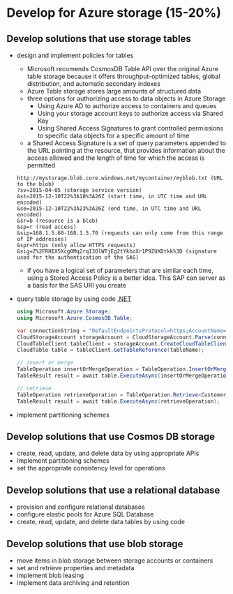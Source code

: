 # Develop for Azure storage (15-20%)

## Develop solutions that use storage tables

* design and implement policies for tables
    - Microsoft recomends CosmosDB Table API over the original Azure table storage because it offers throughput-optimized tables, global distribution, and automatic secondary indexes
    - Azure Table storage stores large amounts of structured data
    - three options for authorizing access to data objects in Azure Storage
        - Using Azure AD to authorize access to containers and queues
        - Using your storage account keys to authorize access via Shared Key
        - Using Shared Access Signatures to grant controlled permissions to specific data objects for a specific amount of time
    - a Shared Access Signature is a set of query parameters appended to the URL pointing at the resource, that provides information about the access allowed and the length of time for which the access is permitted

    ```
    http://mystorage.blob.core.windows.net/mycontainer/myblob.txt (URL to the blob)
    ?sv=2015-04-05 (storage service version)
    &st=2015-12-10T22%3A18%3A26Z (start time, in UTC time and URL encoded)
    &se=2015-12-10T22%3A23%3A26Z (end time, in UTC time and URL encoded)
    &sr=b (resource is a blob)
    &sp=r (read access)
    &sip=168.1.5.60-168.1.5.70 (requests can only come from this range of IP addresses)
    &spr=https (only allow HTTPS requests)
    &sig=Z%2FRHIX5Xcg0Mq2rqI3OlWTjEg2tYkboXr1P9ZUXDtkk%3D (signature used for the authentication of the SAS)
    ```
    - if you have a logical set of parameters that are similar each time, using a Stored Access Policy is a better idea. This SAP can server as a basis for the SAS URI you create

* query table storage by using code [.NET](https://docs.microsoft.com/en-ca/azure/cosmos-db/tutorial-develop-table-dotnet?toc=%2Fen-us%2Fazure%2Fstorage%2Ftables%2FTOC.json&bc=%2Fen-us%2Fazure%2Fbread%2Ftoc.json)
    ```cs
    using Microsoft.Azure.Storage;
    using Microsoft.Azure.CosmosDB.Table;

    var connectionString = "DefaultEndpointsProtocol=https;AccountName=table201909;AccountKey=********;TableEndpoint=https://table201909.table.cosmos.azure.com:443/;";
    CloudStorageAccount storageAccount = CloudStorageAccount.Parse(connectionString);
    CloudTableClient tableClient = storageAccount.CreateCloudTableClient();
    CloudTable table = tableClient.GetTableReference(tableName);

    // insert or merge
    TableOperation insertOrMergeOperation = TableOperation.InsertOrMerge(entity);
    TableResult result = await table.ExecuteAsync(insertOrMergeOperation);

    // retrieve
    TableOperation retrieveOperation = TableOperation.Retrieve<CustomerEntity>(partitionKey, rowKey);
    TableResult result = await table.ExecuteAsync(retrieveOperation);

    
    ```
* implement partitioning schemes

## Develop solutions that use Cosmos DB storage

* create, read, update, and delete data by using appropriate APIs
* implement partitioning schemes
* set the appropriate consistency level for operations

## Develop solutions that use a relational database

* provision and configure relational databases
* configure elastic pools for Azure SQL Database
* create, read, update, and delete data tables by using code

## Develop solutions that use blob storage

* move items in blob storage between storage accounts or containers
* set and retrieve properties and metadata
* implement blob leasing
* implement data archiving and retention